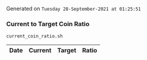 Generated on `Tuesday 28-September-2021 at 01:25:51`

### Current to Target Coin Ratio
`current_coin_ratio.sh`

Date|Current|Target|Ratio
---|---|---|---

